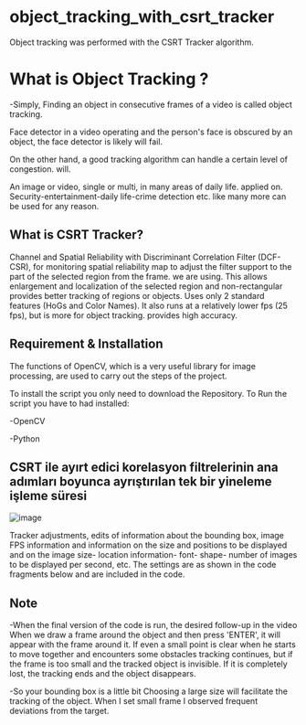 # object_tracking_with_csrt_tracker

Object tracking was performed with the CSRT Tracker algorithm.

# What is Object Tracking ?

-Simply,
Finding an object in consecutive frames of a video is called object tracking.

Face detector in a video operating and the person's face is obscured by an object, the face detector is likely will fail.

On the other hand, a good tracking algorithm can handle a certain level of congestion.
will.

An image or video, single or multi, in many areas of daily life.
applied on. Security-entertainment-daily life-crime detection etc. like many more
can be used for any reason.

## What is CSRT Tracker?

Channel and Spatial Reliability with Discriminant Correlation Filter (DCF-CSR), for monitoring
spatial reliability map to adjust the filter support to the part of the selected region from the frame.
we are using. This allows enlargement and localization of the selected region and non-rectangular
provides better tracking of regions or objects. Uses only 2 standard features (HoGs and
Color Names). It also runs at a relatively lower fps (25 fps), but is more for object tracking.
provides high accuracy.

## Requirement & Installation

The functions of OpenCV, which is a very useful library for image processing, are used to carry out the steps of the project.

To install the script you only need to download the Repository. To Run the script you have to had installed:

-OpenCV

-Python

## CSRT ile ayırt edici korelasyon filtrelerinin ana adımları boyunca ayrıştırılan tek bir yineleme işleme süresi 
![image](https://user-images.githubusercontent.com/81264301/152055086-63609eac-6b5b-4501-aaa3-c19b6faf7004.png)


Tracker adjustments, edits of information about the bounding box, image FPS information and information on the size and positions to be displayed and on the image
size- location information- font- shape- number of images to be displayed per second, etc.
The settings are as shown in the code fragments below and are included in the code.

## Note

-When the final version of the code is run, the desired follow-up in the video
When we draw a frame around the object and then press 'ENTER', it will appear with the frame around it.
If even a small point is clear when he starts to move together and encounters some obstacles
tracking continues, but if the frame is too small and the tracked object is invisible.
If it is completely lost, the tracking ends and the object disappears.

-So your bounding box is a little bit
Choosing a large size will facilitate the tracking of the object. When I set small frame
I observed frequent deviations from the target.


